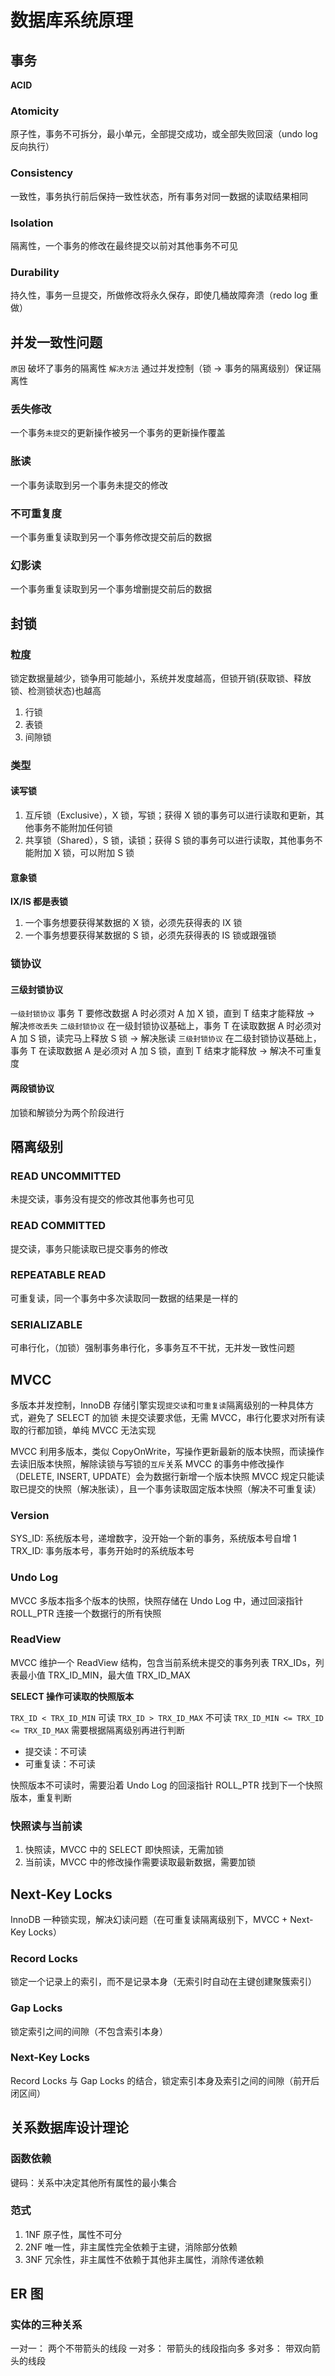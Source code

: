 # 数据库系统原理

## 事务

**ACID**

### Atomicity

原子性，事务不可拆分，最小单元，全部提交成功，或全部失败回滚（undo log 反向执行）

### Consistency

一致性，事务执行前后保持一致性状态，所有事务对同一数据的读取结果相同

### Isolation

隔离性，一个事务的修改在最终提交以前对其他事务不可见

### Durability

持久性，事务一旦提交，所做修改将永久保存，即使几桶故障奔溃（redo log 重做）

## 并发一致性问题

`原因` 破坏了事务的隔离性
`解决方法` 通过并发控制（锁 -> 事务的隔离级别）保证隔离性

### 丢失修改

一个事务`未提交`的更新操作被另一个事务的更新操作覆盖

### 胀读

一个事务读取到另一个事务未提交的修改

### 不可重复度

一个事务重复读取到另一个事务修改提交前后的数据

### 幻影读

一个事务重复读取到另一个事务增删提交前后的数据

## 封锁

### 粒度

锁定数据量越少，锁争用可能越小，系统并发度越高，但锁开销(获取锁、释放锁、检测锁状态)也越高

1. 行锁
2. 表锁
3. 间隙锁

### 类型

#### 读写锁

1. 互斥锁（Exclusive），X 锁，写锁；获得 X 锁的事务可以进行读取和更新，其他事务不能附加任何锁
2. 共享锁（Shared），S 锁，读锁；获得 S 锁的事务可以进行读取，其他事务不能附加 X 锁，可以附加 S 锁

#### 意象锁

**IX/IS 都是表锁**

1. 一个事务想要获得某数据的 X 锁，必须先获得表的 IX 锁
2. 一个事务想要获得某数据的 S 锁，必须先获得表的 IS 锁或跟强锁

### 锁协议

#### 三级封锁协议

`一级封锁协议` 事务 T 要修改数据 A 时必须对 A 加 X 锁，直到 T 结束才能释放 -> 解决`修改丢失`
`二级封锁协议` 在一级封锁协议基础上，事务 T 在读取数据 A 时必须对 A 加 S 锁，读完马上释放 S 锁 -> 解决胀读
`三级封锁协议` 在二级封锁协议基础上，事务 T 在读取数据 A 是必须对 A 加 S 锁，直到 T 结束才能释放 -> 解决不可重复度

#### 两段锁协议

加锁和解锁分为两个阶段进行

## 隔离级别

### READ UNCOMMITTED

未提交读，事务没有提交的修改其他事务也可见

### READ COMMITTED

提交读，事务只能读取已提交事务的修改

### REPEATABLE READ

可重复读，同一个事务中多次读取同一数据的结果是一样的

### SERIALIZABLE

可串行化，（加锁）强制事务串行化，多事务互不干扰，无并发一致性问题

## MVCC

多版本并发控制，InnoDB 存储引擎实现`提交读`和`可重复读`隔离级别的一种具体方式，避免了 SELECT 的加锁
未提交读要求低，无需 MVCC，串行化要求对所有读取的行都加锁，单纯 MVCC 无法实现

MVCC 利用多版本，类似 CopyOnWrite，写操作更新最新的版本快照，而读操作去读旧版本快照，解除读锁与写锁的`互斥`关系
MVCC 的事务中修改操作（DELETE, INSERT, UPDATE）会为数据行新增一个版本快照
MVCC 规定只能读取已提交的快照（解决胀读），且一个事务读取固定版本快照（解决不可重复读）

### Version

SYS_ID: 系统版本号，递增数字，没开始一个新的事务，系统版本号自增 1
TRX_ID: 事务版本号，事务开始时的系统版本号

### Undo Log

MVCC 多版本指多个版本的快照，快照存储在 Undo Log 中，通过回滚指针 ROLL_PTR 连接一个数据行的所有快照

### ReadView

MVCC 维护一个 ReadView 结构，包含当前系统未提交的事务列表 TRX_IDs，列表最小值 TRX_ID_MIN，最大值 TRX_ID_MAX

**SELECT 操作可读取的快照版本**

`TRX_ID < TRX_ID_MIN` 可读
`TRX_ID > TRX_ID_MAX` 不可读
`TRX_ID_MIN <= TRX_ID <= TRX_ID_MAX` 需要根据隔离级别再进行判断

- 提交读：不可读
- 可重复读：不可读

快照版本不可读时，需要沿着 Undo Log 的回滚指针 ROLL_PTR 找到下一个快照版本，重复判断

### 快照读与当前读

1. 快照读，MVCC 中的 SELECT 即快照读，无需加锁
2. 当前读，MVCC 中的修改操作需要读取最新数据，需要加锁

## Next-Key Locks

InnoDB 一种锁实现，解决幻读问题（在可重复读隔离级别下，MVCC + Next-Key Locks）

### Record Locks

锁定一个记录上的索引，而不是记录本身（无索引时自动在主键创建聚簇索引）

### Gap Locks

锁定索引之间的间隙（不包含索引本身）

### Next-Key Locks

Record Locks 与 Gap Locks 的结合，锁定索引本身及索引之间的间隙（前开后闭区间）

## 关系数据库设计理论

### 函数依赖

键码：关系中决定其他所有属性的最小集合

### 范式

1. 1NF 原子性，属性不可分
2. 2NF 唯一性，非主属性完全依赖于主键，消除部分依赖
3. 3NF 冗余性，非主属性不依赖于其他非主属性，消除传递依赖

## ER 图

### 实体的三种关系

一对一： 两个不带箭头的线段
一对多： 带箭头的线段指向多
多对多： 带双向箭头的线段
